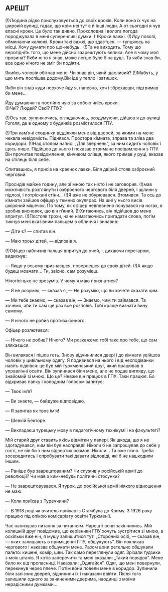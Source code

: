 ## АРЕШТ

(!)Людина рідко прислуховується до своїх кроків. Коли вона їх чує на широкій вулиці, гадає, що крім неї тут є й інші люди. А от сьогодні я чув власні кроки. Це було так дивно.
Прохолодна і волога погода породжувала в мені суперечливі думки.
(!)Кроки важкі.
(!)Йду поволі, обминаючи калюжі. Кроки такі важкі, що здається, — тупцяюсь на місці. Хочу думати про що-небудь. 
(!)Та не виходить.
Тому що верогідніть того, що мене дійсно заарештують велика.
Але в чому моя провина?
Якби ж то я знав, може легше було б на душі.
Та якби знав би, все одно нічого не зміг би подіяти.



Якийсь чоловік обігнав мене.
Чи знав він, який щасливий?
(!)Мабуть, у щю мить поспішав додому.Він іде у тепло і затишок.

Якби він знав куди неохоче йду я, напевно, хоч і збрехавши, підтримав би мене...

Йду думаючи та постійно чую за собою чиїсь кроки.
(!)Чиї? Людей? Свої? ГПУ?

(!)Ось так, зупиняючись, оглядаючись, роздумуючи, дійшов я до вулиці Гоголя, де в одному з будинків розмістилося ГПУ.


(!)Три кам’яні сходинки відділяли мене від дверей, за якими на мене чекала невідомість. Піднявся.
Простора кімната, зправа та зліва два коридори.
(!)Над столом напис: „Для звернень”, за ним сидить чоловік і щось пише.
Підійшов до нього і показав отримане повідомлення з ГПУ.
Він прочитав повідомлення, кінчиком олівця, якого тримав у руці, вказав на стілець біля себе.


Спитавшись, я присів на краєчок лавки.
Біля двірей стояв озброєний черговий.


Просидів майже годину, але зі мною так ніхто і не заговорив.
(!)мав можливість розглянути і озброєного чергового біля дверей, і щілини у підлозі, і потріскані стіни...
(!)Я вже не обурювався. Втомився. Та ось до кімнати зайшов офіцер у темних окулярах.
На шиї у нього висів шкіряний мішечок.
По тому, як офіцер невпевнено почувався на ногах, я зробив висновок, що він п’яний.
(!)Хитаючись, він підійшов до мене впритул.
(!)Постояв трохи, наче намагаючись пригадати слова, потім тикнув мені вказівним пальцем в обличчя і вичавив:

— Діти є? — спитав він.

— Маю троьх дітей, — відповів я.

(!)Офіцер наблизив пальця впритул до очей, і, дихаючи перегаром, видихнув:

— Якщо у всьому признаєшся, повернешся до своїх дітей.
(!)А якщо будеш мовчати...
Ти, звісно, сам розумієш.

Нічогісінько не зрозумів.
У чому я маю признатися?

— Я не розумію, — сказав я, — Не розумію, що ви хочете сказати цим.

— Ми тебе знаємо, — сказав він, — Знаємо, чим ти займався.
Та хочемо, аби ти сам ще раз все розповів.
Тобі краще визнати вину самому.

— Я нічого не робив протизаконного.

Офіцер розлютився:

— Нічого не робив?
Нічого?
Ми розкажемо тобі таке про тебе, що сам злякаєшся.

Він вилаявся і пішов геть.
Знову відчинилися двері і до кімнати увійшов чоловік у цивільному одягу.
Я подивився на нього і від несподіванки навіть підвівся: це був мій туркменський друг, який працював в управлінні освіти.
Він зупинився біля мене, але не подав вигляду, що знайомий зі мною.
Що це?
Невже він працює в ГПУ.
Таки працює.
Бо відкриває папку і холодним голосом запитує:

— Твоє ім’я?

— Ви знаєте, — байдуже відповідаю.

— Я запитав як твоє ім’я!

— Шевкій Бекторе.

— Викладаєш турецьку мову в педагогічному технікумі і на факультеті?

Мій старий друг ставить якісь відмітки у папері.
Як шкода, що я не здогадувався, ким він був насправді!
Ніколи б не запрошував до себе у гості, не вів би з ним відвертих розмов.
Ніколи...
Та вже пізно.
Треба зосередитись і спробувати такі давати відповіді, які б не нашкодили іншим.

— Раніше був заарештованим?
Чи служив у російській армії до революції?
Чи мав з ким-небудь політичні стосунки?

— Не заарештовувався.
Я турок, до російської армії ніякого відношення не маю.

— Коли приїхав з Туреччини?

— В 1918 році як вчитель приїхав із Стамбула до Криму.
З 1926 року працюю під опікою комісаріату освіти Туркменії.

Час нанизував питання за питанням.
Нарешті вони закінчились.
Мій колишній друг повідомив, що керівники ГПУ хочуть зустрітися зі мною, а оскільки вже ніч, я мушу залишитися тут. „Сторонніх осіб, — сказав він, — яких залишають в приміщенні ГПУ, обшукують”. Він покликав чергового і наказав обшукати мене.
Разом вони ретельно обшукали пальто: кишені, комір, шви.
Так само переглянули одяг.
Зрізали ґудзики з моїх штанів.
Я хотів заперечити та мені сказали: „Такий порядок”. Мене било як від пропасниці.
Наказали: „Одягайся”. Одяг, що мені повернули, перекинув через плече.
Потім вони повели мене в коридор.
Зупинили біля залізних дверей, відчинили їх і наказали ввійти.
Після того залишили одного за зачиненими дверима, наодинці з моїми нерадісними думками...
